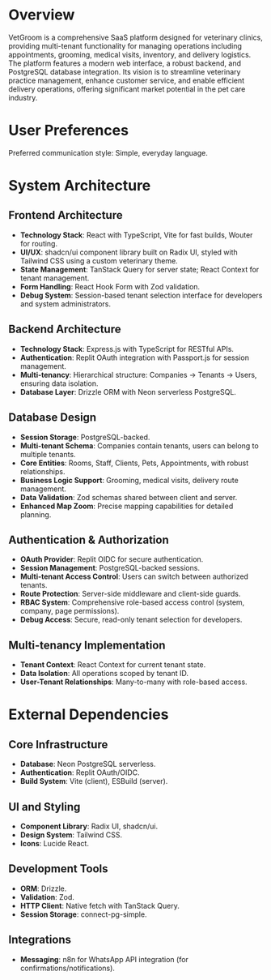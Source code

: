 # Overview

VetGroom is a comprehensive SaaS platform designed for veterinary clinics, providing multi-tenant functionality for managing operations including appointments, grooming, medical visits, inventory, and delivery logistics. The platform features a modern web interface, a robust backend, and PostgreSQL database integration. Its vision is to streamline veterinary practice management, enhance customer service, and enable efficient delivery operations, offering significant market potential in the pet care industry.

# User Preferences

Preferred communication style: Simple, everyday language.

# System Architecture

## Frontend Architecture
- **Technology Stack**: React with TypeScript, Vite for fast builds, Wouter for routing.
- **UI/UX**: shadcn/ui component library built on Radix UI, styled with Tailwind CSS using a custom veterinary theme.
- **State Management**: TanStack Query for server state; React Context for tenant management.
- **Form Handling**: React Hook Form with Zod validation.
- **Debug System**: Session-based tenant selection interface for developers and system administrators.

## Backend Architecture
- **Technology Stack**: Express.js with TypeScript for RESTful APIs.
- **Authentication**: Replit OAuth integration with Passport.js for session management.
- **Multi-tenancy**: Hierarchical structure: Companies → Tenants → Users, ensuring data isolation.
- **Database Layer**: Drizzle ORM with Neon serverless PostgreSQL.

## Database Design
- **Session Storage**: PostgreSQL-backed.
- **Multi-tenant Schema**: Companies contain tenants, users can belong to multiple tenants.
- **Core Entities**: Rooms, Staff, Clients, Pets, Appointments, with robust relationships.
- **Business Logic Support**: Grooming, medical visits, delivery route management.
- **Data Validation**: Zod schemas shared between client and server.
- **Enhanced Map Zoom**: Precise mapping capabilities for detailed planning.

## Authentication & Authorization
- **OAuth Provider**: Replit OIDC for secure authentication.
- **Session Management**: PostgreSQL-backed sessions.
- **Multi-tenant Access Control**: Users can switch between authorized tenants.
- **Route Protection**: Server-side middleware and client-side guards.
- **RBAC System**: Comprehensive role-based access control (system, company, page permissions).
- **Debug Access**: Secure, read-only tenant selection for developers.

## Multi-tenancy Implementation
- **Tenant Context**: React Context for current tenant state.
- **Data Isolation**: All operations scoped by tenant ID.
- **User-Tenant Relationships**: Many-to-many with role-based access.

# External Dependencies

## Core Infrastructure
- **Database**: Neon PostgreSQL serverless.
- **Authentication**: Replit OAuth/OIDC.
- **Build System**: Vite (client), ESBuild (server).

## UI and Styling
- **Component Library**: Radix UI, shadcn/ui.
- **Design System**: Tailwind CSS.
- **Icons**: Lucide React.

## Development Tools
- **ORM**: Drizzle.
- **Validation**: Zod.
- **HTTP Client**: Native fetch with TanStack Query.
- **Session Storage**: connect-pg-simple.

## Integrations
- **Messaging**: n8n for WhatsApp API integration (for confirmations/notifications).